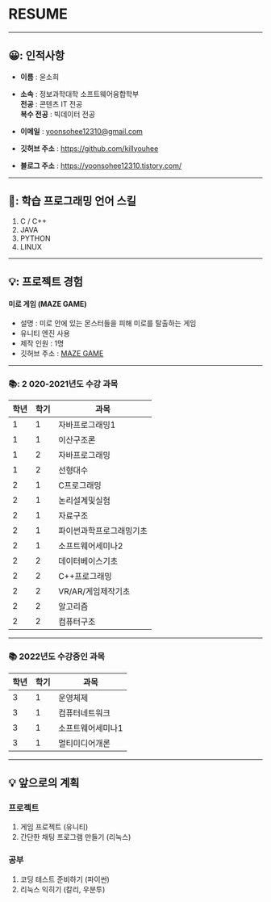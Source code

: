 # RESUME
---
## 😀: 인적사항

* **이름** : 윤소희 

* **소속** : 정보과학대학 소프트웨어융합학부  
  **전공** : 콘텐츠 IT 전공  
  **복수 전공** : 빅데이터 전공  
 
* **이메일** : yoonsohee12310@gmail.com 

* **깃허브 주소** : https://github.com/killyouhee 

*  **블로그 주소** : https://yoonsohee12310.tistory.com/ 


------------------------------------------------


## 🔧: 학습 프로그래밍 언어 스킬  
1. C / C++
2. JAVA
3. PYTHON
4. LINUX 


--------------------------------------------------


## 💡: 프로젝트 경험

#### 미로 게임 (MAZE GAME) 
  * 설명 : 미로 안에 있는 몬스터들을 피해 미로를 탈출하는 게임
  * 유니티 엔진 사용
  * 제작 인원 : 1명
  * 깃허브 주소 : [MAZE GAME](https://github.com/killyouhee/Maze-Game) 



-------------------------------------------------
### 📚: 2 020-2021년도 수강 과목 

|학년|학기|과목| 
|---|---|---|
|1|1|자바프로그래밍1| 
|1|1|이산구조론|
|1|2|자바프로그래밍|
|1|2|선형대수|
|2|1|C프로그래밍| 
|2|1|논리설계및실험|
|2|1|자료구조|
|2|1|파이썬과학프로그래밍기초|
|2|1|소프트웨어세미나2|
|2|2|데이터베이스기초|
|2|2|C++프로그래밍|
|2|2|VR/AR/게임제작기초|
|2|2|알고리즘|
|2|2|컴퓨터구조| 

-------------------

### 📚 2022년도 수강중인 과목
|학년|학기|과목|
|---|---|---|
|3|1|운영체제|
|3|1|컴퓨터네트워크|
|3|1|소프트웨어세미나1|
|3|1|멀티미디어개론| 

---------------------------

## 💡 앞으로의 계획

### 프로젝트
 1. 게임 프로젝트 (유니티) 
 2. 간단한 채팅 프로그램 만들기 (리눅스) 

### 공부
 1. 코딩 테스트 준비하기 (파이썬) 
 2. 리눅스 익히기 (칼리, 우분투) 


